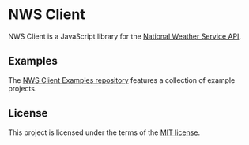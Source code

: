 # NWS Client

NWS Client is a JavaScript library for the [National Weather Service API](https://www.weather.gov/documentation/services-web-api).

## Examples

The [NWS Client Examples repository](https://github.com/Vavassor/nws-client-examples) features a collection of example projects.

## License

This project is licensed under the terms of the [MIT license](LICENSE).
